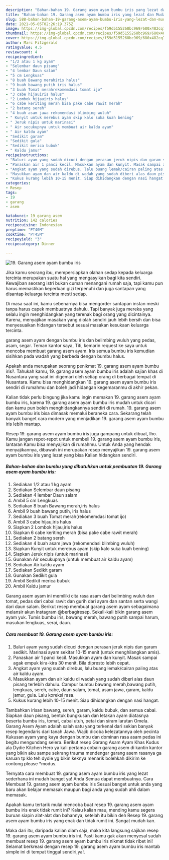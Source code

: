 ```yaml
---
description: "Bahan-bahan 19. Garang asem ayam bumbu iris yang lezat dan Mudah Dibuat"
title: "Bahan-bahan 19. Garang asem ayam bumbu iris yang lezat dan Mudah Dibuat"
slug: 588-bahan-bahan-19-garang-asem-ayam-bumbu-iris-yang-lezat-dan-mudah-dibuat
date: 2021-05-05T02:26:19.375Z
image: https://img-global.cpcdn.com/recipes/f59d5155268bc969/680x482cq70/19-garang-asem-ayam-bumbu-iris-foto-resep-utama.jpg
thumbnail: https://img-global.cpcdn.com/recipes/f59d5155268bc969/680x482cq70/19-garang-asem-ayam-bumbu-iris-foto-resep-utama.jpg
cover: https://img-global.cpcdn.com/recipes/f59d5155268bc969/680x482cq70/19-garang-asem-ayam-bumbu-iris-foto-resep-utama.jpg
author: Marc Fitzgerald
ratingvalue: 4.5
reviewcount: 4
recipeingredient:
- "1/2 atau 1 kg ayam"
- "Selembar daun pisang"
- "4 lembar Daun salam"
- "5 cm Lengkuas"
- "8 buah Bawang merahiris halus"
- "9 buah bawang putih iris halus"
- "3 buah Tomat merahrekomemdasi tomat ijo"
- "3 cabe hijauiris halus"
- "2 Lombok hijauiris halus"
- "6 cabe keriting merah bisa pake cabe rawit merah"
- "2 batang sereh"
- "4 buah asam jawa rekomendasi blimbing wuluh"
- " Kunyit untuk merebus ayam skip kalo suka kuah bening"
- " Jeruk nipis untuk marinasi"
- " Air secukupnya untuk membuat air kaldu ayam"
- " Air kaldu ayam"
- "Sedikit garam"
- "Sedikit gula"
- "Sedikit merica bubuk"
- " Kaldu jamur"
recipeinstructions:
- "Baluri ayam yang sudah dicuci dengan perasan jeruk nipis dan garam sedikit. Marinasi ayam sekitar 10-15 menit (untuk menghilangkan amis)."
- "Panaskan air 1 panci kecil. Masukkan ayam dan kunyit. Masak sampai agak empuk kira-kira 30 menit. Bila dipresto lebih cepat."
- "Angkat ayam yang sudah direbus, lalu buang lemak/cairan paling atas air kaldu ayam."
- "Masukkan ayam dan air kaldu di wadah yang sudah diberi alas daun pisang terlebih dahulu. Campur bumbu bawang merah,bawang putih, lengkuas, sereh, cabe, daun salam, tomat, asam jawa, garam, kaldu jamur, gula. Lalu koreksi rasa."
- "Kukus kurang lebih 10-15 menit. Siap dihidangkan dengan nasi hangat."
categories:
- Resep
tags:
- 19
- garang
- asem

katakunci: 19 garang asem 
nutrition: 142 calories
recipecuisine: Indonesian
preptime: "PT40M"
cooktime: "PT45M"
recipeyield: "3"
recipecategory: Dinner

---
```



![19. Garang asem ayam bumbu iris](https://img-global.cpcdn.com/recipes/f59d5155268bc969/680x482cq70/19-garang-asem-ayam-bumbu-iris-foto-resep-utama.jpg)

Jika kamu seorang ibu, mempersiapkan olahan sedap kepada keluarga tercinta merupakan suatu hal yang mengasyikan bagi kita sendiri. Kewajiban seorang istri bukan cuman menangani rumah saja, tapi kamu pun harus memastikan keperluan gizi terpenuhi dan juga santapan yang disantap keluarga tercinta mesti sedap.

Di masa  saat ini, kamu sebenarnya bisa mengorder santapan instan meski tanpa harus capek membuatnya dahulu. Tapi banyak juga mereka yang selalu ingin menghidangkan yang terenak bagi orang yang dicintainya. Karena, menyajikan masakan yang diolah sendiri jauh lebih bersih dan bisa menyesuaikan hidangan tersebut sesuai masakan kesukaan keluarga tercinta. 

garang asem ayam dengan bumbu iris dan belimbing wuluh yang pedas, asam, segar. Teman kantor saya, Titi, kemarin request ke saya untuk mencoba membuat garang asem ayam. Iris semua bumbu iris kemudian sisihkan pada wadah yang berbeda dengan bumbu halus.

Apakah anda merupakan seorang penikmat 19. garang asem ayam bumbu iris?. Tahukah kamu, 19. garang asem ayam bumbu iris adalah sajian khas di Nusantara yang saat ini digemari oleh setiap orang di berbagai tempat di Nusantara. Kamu bisa menghidangkan 19. garang asem ayam bumbu iris sendiri di rumahmu dan boleh jadi hidangan kegemaranmu di akhir pekan.

Kalian tidak perlu bingung jika kamu ingin memakan 19. garang asem ayam bumbu iris, karena 19. garang asem ayam bumbu iris mudah untuk dicari dan kamu pun boleh menghidangkannya sendiri di rumah. 19. garang asem ayam bumbu iris bisa dimasak memalui beraneka cara. Sekarang telah banyak banget cara modern yang menjadikan 19. garang asem ayam bumbu iris lebih mantap.

Resep 19. garang asem ayam bumbu iris juga gampang untuk dibuat, lho. Kamu jangan repot-repot untuk membeli 19. garang asem ayam bumbu iris, lantaran Kamu bisa menyajikan di rumahmu. Untuk Anda yang hendak menyajikannya, dibawah ini merupakan resep menyajikan 19. garang asem ayam bumbu iris yang lezat yang bisa Kalian hidangkan sendiri.

<!--inarticleads1-->

##### Bahan-bahan dan bumbu yang dibutuhkan untuk pembuatan 19. Garang asem ayam bumbu iris:

1. Sediakan 1/2 atau 1 kg ayam
1. Sediakan Selembar daun pisang
1. Sediakan 4 lembar Daun salam
1. Ambil 5 cm Lengkuas
1. Sediakan 8 buah Bawang merah,iris halus
1. Ambil 9 buah bawang putih, iris halus
1. Sediakan 3 buah Tomat merah(rekomemdasi tomat ijo)
1. Ambil 3 cabe hijau,iris halus
1. Siapkan 2 Lombok hijau,iris halus
1. Siapkan 6 cabe keriting merah (bisa pake cabe rawit merah)
1. Sediakan 2 batang sereh
1. Sediakan 4 buah asam jawa (rekomendasi blimbing wuluh)
1. Siapkan  Kunyit untuk merebus ayam (skip kalo suka kuah bening)
1. Siapkan  Jeruk nipis (untuk marinasi)
1. Gunakan  Air secukupnya (untuk membuat air kaldu ayam)
1. Sediakan  Air kaldu ayam
1. Sediakan Sedikit garam
1. Gunakan Sedikit gula
1. Ambil Sedikit merica bubuk
1. Ambil  Kaldu jamur


Garang asem ayam ini memiliki cita rasa asam dari belimbing wuluh dan tomat, pedas dari cabai rawit dan gurih dari ayam dan santan serta wangi dari daun salam. Berikut resep membuat garang asem ayam sebagaimana melansir akun Instagram @berbagiresep. Sekali-kali bikin garang asem ayam yuk. Tumis bumbu iris, bawang merah, bawang putih sampai harum, masukan lengkuas, serai, daun. 

<!--inarticleads2-->

##### Cara membuat 19. Garang asem ayam bumbu iris:

1. Baluri ayam yang sudah dicuci dengan perasan jeruk nipis dan garam sedikit. Marinasi ayam sekitar 10-15 menit (untuk menghilangkan amis).
1. Panaskan air 1 panci kecil. Masukkan ayam dan kunyit. Masak sampai agak empuk kira-kira 30 menit. Bila dipresto lebih cepat.
1. Angkat ayam yang sudah direbus, lalu buang lemak/cairan paling atas air kaldu ayam.
1. Masukkan ayam dan air kaldu di wadah yang sudah diberi alas daun pisang terlebih dahulu. Campur bumbu bawang merah,bawang putih, lengkuas, sereh, cabe, daun salam, tomat, asam jawa, garam, kaldu jamur, gula. Lalu koreksi rasa.
1. Kukus kurang lebih 10-15 menit. Siap dihidangkan dengan nasi hangat.


Tambahkan irisan bawang, sereh, garam, kaldu bubuk, dan semua cabai. Siapkan daun pisang, bentuk bungkusan dan letakan ayam diatasnya beserta bumbu iris, tomat, cabai utuh, petai dan siram larutan Omela. Garang Asem Ayam adalah salah satu yang terkenal dari sekian banyak resep legendaris dari tanah Jawa. Wajib dicoba kelezatannya oleh pecinta Kukusan ayam yang kaya dengan bumbu dan dominan rasa asam pedas ini begitu mengundang selera. Berikut resep Garang Asam Ayam Khas Kudus ala Dydie Kitchen Hero ya kali pertama cobain garang asem di kantin kantor yang bikin aku sampe sekrang trauma mendengar garang asem rasanya ga karuan tp klo teh dydie yg bikin keknya menarik bolehkah dikirim ke contong please *modus. 

Ternyata cara membuat 19. garang asem ayam bumbu iris yang lezat sederhana ini mudah banget ya! Anda Semua dapat membuatnya. Cara Membuat 19. garang asem ayam bumbu iris Sesuai banget untuk anda yang baru akan belajar memasak maupun bagi anda yang sudah ahli dalam memasak.

Apakah kamu tertarik mulai mencoba buat resep 19. garang asem ayam bumbu iris enak tidak rumit ini? Kalau kalian mau, mending kamu segera buruan siapin alat-alat dan bahannya, setelah itu bikin deh Resep 19. garang asem ayam bumbu iris yang enak dan tidak rumit ini. Sangat mudah kan. 

Maka dari itu, daripada kalian diam saja, maka kita langsung sajikan resep 19. garang asem ayam bumbu iris ini. Pasti kamu gak akan menyesal sudah membuat resep 19. garang asem ayam bumbu iris nikmat tidak ribet ini! Selamat berkreasi dengan resep 19. garang asem ayam bumbu iris mantab simple ini di tempat tinggal sendiri,ya!.

